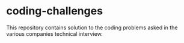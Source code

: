 # coding-challenges
This repository contains solution to the coding problems asked in the various companies technical interview.

